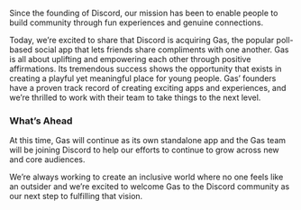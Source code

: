<div class="column-4 w-col w-col-8 w-col-stack">
    <div id="heading-1" class="rich-wrapper">
        <div class="blog-post-content w-richtext">
            <p>Since the founding of Discord, our mission has been to enable people to build community through fun experiences and genuine connections.</p>
            <p>Today, we’re excited to share that Discord is acquiring Gas, the popular poll-based social app that lets friends share compliments with one another. Gas is all about uplifting and empowering each other through positive affirmations. Its tremendous success shows the opportunity that exists in creating a playful yet meaningful place for young people. Gas’ founders have a proven track record of creating exciting apps and experiences, and we’re thrilled to work with their team to take things to the next level.&nbsp;</p>
            <h3><strong>What’s Ahead</strong></h3>
            <p>At this time, Gas will continue as its own standalone app and the Gas team will be joining Discord to help our efforts to continue to grow across new and core audiences.&nbsp;</p>
            <p>We’re always working to create an inclusive world where no one feels like an outsider and we’re excited to welcome Gas to the Discord community as our next step to fulfilling that vision.</p>
        </div>
    </div>
    <div class="btn-wrapper w-condition-invisible"><a href="#" class="btn-blog w-dyn-bind-empty w-button"></a></div>
    <div id="heading-2" class="rich-wrapper">
        <div class="blog-post-content w-dyn-bind-empty w-richtext"></div>
    </div>
    <div id="heading-3" class="rich-wrapper">
        <div class="blog-post-content w-dyn-bind-empty w-richtext"></div>
    </div>
    <div id="heading-4" class="rich-wrapper">
        <div class="blog-post-content w-dyn-bind-empty w-richtext"></div>
    </div>
    <div id="heading-5" class="rich-wrapper">
        <div class="blog-post-content w-dyn-bind-empty w-richtext"></div>
    </div>
    <div id="heading-6" class="rich-wrapper">
        <div class="blog-post-content w-dyn-bind-empty w-richtext"></div>
    </div>
    <div id="heading-7" class="rich-wrapper">
        <div class="blog-post-content w-dyn-bind-empty w-richtext"></div>
    </div>
    <div id="heading-8" class="rich-wrapper">
        <div class="blog-post-content w-dyn-bind-empty w-richtext"></div>
    </div>
    <div id="heading-9" class="rich-wrapper">
        <div class="blog-post-content w-dyn-bind-empty w-richtext"></div>
    </div>
    <div id="heading-10" class="rich-wrapper">
        <div class="blog-post-content w-dyn-bind-empty w-richtext"></div>
    </div>
</div>